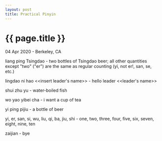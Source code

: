 ```yaml
---
layout: post
title: Practical Pinyin
---
```


{{ page.title }}
================

<p class="meta">04 Apr 2020 - Berkeley, CA</p>

liang ping Tsingdao - two bottles of Tsingdao beer; all other quantities except "two" ("er") are the same as regular counting (yi, not er!, san, se, etc.)

lingdao ni hao <<insert leader's name>> - hello leader <<leader's name>>

shui zhu yu - water-boiled fish

wo yao yibei cha - i want a cup of tea

yi ping pijiu - a bottle of beer

yi, er, san, si, wu, liu, qi, ba, jiu, shi - one, two, three, four, five, six, seven, eight, nine, ten

zaijian - bye